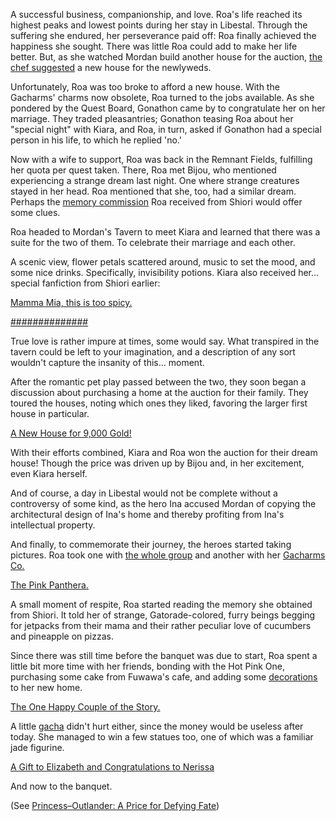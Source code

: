 A successful business, companionship, and love. Roa's life reached its highest peaks and lowest points during her stay in Libestal. Through the suffering she endured, her perseverance paid off: Roa finally achieved the happiness she sought. There was little Roa could add to make her life better. But, as she watched Mordan build another house for the auction, [the chef suggested](https://youtu.be/neUwPDy7cbk?t=596) a new house for the newlyweds.

Unfortunately, Roa was too broke to afford a new house. With the Gacharms' charms now obsolete, Roa turned to the jobs available. As she pondered by the Quest Board, Gonathon came by to congratulate her on her marriage. They traded pleasantries; Gonathon teasing Roa about her "special night" with Kiara, and Roa, in turn, asked if Gonathon had a special person in his life, to which he replied 'no.'

Now with a wife to support, Roa was back in the Remnant Fields, fulfilling her quota per quest taken. There, Roa met Bijou, who mentioned experiencing a strange dream last night. One where strange creatures stayed in her head. Roa mentioned that she, too, had a similar dream. Perhaps the [memory commission](https://youtu.be/neUwPDy7cbk?t=1027) Roa received from Shiori would offer some clues.

Roa headed to Mordan's Tavern to meet Kiara and learned that there was a suite for the two of them. To celebrate their marriage and each other.

A scenic view, flower petals scattered around, music to set the mood, and some nice drinks. Specifically, invisibility potions. Kiara also received her... special fanfiction from Shiori earlier:

[Mamma Mia, this is too spicy.](#embed:https://youtu.be/neUwPDy7cbk?t=2460)

[##############](#embed:https://youtu.be/neUwPDy7cbk?t=2627)

True love is rather impure at times, some would say. What transpired in the tavern could be left to your imagination, and a description of any sort wouldn't capture the insanity of this... moment.

After the romantic pet play passed between the two, they soon began a discussion about purchasing a home at the auction for their family. They toured the houses, noting which ones they liked, favoring the larger first house in particular.

[A New House for 9,000 Gold!](#embed:https://youtu.be/neUwPDy7cbk?t=4306)

With their efforts combined, Kiara and Roa won the auction for their dream house! Though the price was driven up by Bijou and, in her excitement, even Kiara herself.

And of course, a day in Libestal would not be complete without a controversy of some kind, as the hero Ina accused Mordan of copying the architectural design of Ina's home and thereby profiting from Ina's intellectual property.

And finally, to commemorate their journey, the heroes started taking pictures. Roa took one with [the whole group](https://youtu.be/neUwPDy7cbk?t=4843) and another with her [Gacharms Co.](https://youtu.be/neUwPDy7cbk?t=5136)

[The Pink Panthera.](#embed:https://youtu.be/neUwPDy7cbk?t=5271)

A small moment of respite, Roa started reading the memory she obtained from Shiori. It told her of strange, Gatorade-colored, furry beings begging for jetpacks from their mama and their rather peculiar love of cucumbers and pineapple on pizzas.

Since there was still time before the banquet was due to start, Roa spent a little bit more time with her friends, bonding with the Hot Pink One, purchasing some cake from Fuwawa's cafe, and adding some [decorations](https://youtu.be/neUwPDy7cbk?t=5725) to her new home.

[The One Happy Couple of the Story.](#embed:https://youtu.be/neUwPDy7cbk?t=5924)

A little [gacha](https://youtu.be/neUwPDy7cbk?t=6977) didn't hurt either, since the money would be useless after today. She managed to win a few statues too, one of which was a familiar jade figurine.

[A Gift to Elizabeth and Congratulations to Nerissa](#embed:https://youtu.be/neUwPDy7cbk?t=7124)

And now to the banquet.

(See [Princess–Outlander: A Price for Defying Fate](#edge:iphania-outlander))
